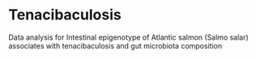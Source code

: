 # Tenacibaculosis
Data analysis for Intestinal epigenotype of Atlantic salmon (Salmo salar) associates with tenacibaculosis and gut microbiota composition

